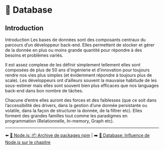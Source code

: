 # 💾 Database

## Introduction

Introduction
Les bases de données sont des composants centraux du parcours d’un développeur back-end. Elles permettent de stocker et gérer de la donnée en plus ou moins grande quantité pour répondre à des besoins et problèmes variés.

Il est assez complexe de les définir simplement tellement elles sont composées de plus de 50 ans d'ingénierie et d’innovation pour toujours rendre nos vies plus simples (et évidemment répondre à toujours plus de scale). Les développeurs ont d’ailleurs souvent la mauvaise habitude de les sous-estimer mais elles sont souvent bien plus efficaces que nos languages back-end dans bon nombre de tâches.

Chacune d’entre elles auront des forces et des faiblesses (que ce soit dans l’accessibilité des drivers, dans la gestion d’une donnée persistante ou volatile, dans la façon de structurer la donnée, de la filtrer etc). Elles forment des grandes familles tout comme les paradigmes en programmation (Relationnelle, In-memory, Graph etc).

---

⬅️ [🐢 Node.js: 📦 Archive de packages npm](../nodejs/archive-packages-npm.md) |
➡️ [💾 Database: Influence de Node.js sur le chapitre](./influence-node.md)
